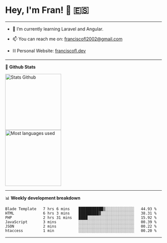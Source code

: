 # Hey, I'm Fran! 👋 :es:

-------

- 🌱 I’m currently learning Laravel and Angular.

- 📫 You can reach me on: franciscofl2002@gmail.com

- ⛓  Personal Website: [franciscofl.dev](https://www.franciscofl.dev/)

-------

📝 **Github Stats**


<div align="left">
  <img height="180em" src="https://github-readme-stats.vercel.app/api?username=franciscofl12&count_private=true&show_icons=true&theme=dracula&bg_color=-45deg,282A36,3D3344" alt="Stats Github"/>
  <br>
  <img height="180em" src="https://github-readme-stats.vercel.app/api/top-langs/?username=franciscofl12&count_private&theme=dracula&bg_color=-45deg,282A36,3D3344&layout=compact&langs_count=6" alt="Most languages used"/>
</div>

-------

📊 **Weekly development breakdown**


<!--START_SECTION:waka-->

```text
Blade Template   7 hrs 6 mins    ███████████▒░░░░░░░░░░░░░   44.93 %
HTML             6 hrs 3 mins    █████████▓░░░░░░░░░░░░░░░   38.31 %
PHP              2 hrs 31 mins   ████░░░░░░░░░░░░░░░░░░░░░   15.92 %
JavaScript       3 mins          ░░░░░░░░░░░░░░░░░░░░░░░░░   00.39 %
JSON             2 mins          ░░░░░░░░░░░░░░░░░░░░░░░░░   00.22 %
htaccess         1 min           ░░░░░░░░░░░░░░░░░░░░░░░░░   00.20 %
```

<!--END_SECTION:waka-->

-------

